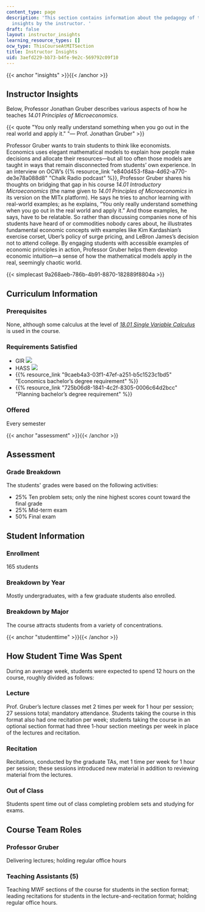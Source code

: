 ```yaml
---
content_type: page
description: 'This section contains information about the pedagogy of the class and
  insights by the instructor. '
draft: false
layout: instructor_insights
learning_resource_types: []
ocw_type: ThisCourseAtMITSection
title: Instructor Insights
uid: 3aefd229-bb73-b4fe-9e2c-569792c09f10
---
```

{{< anchor "insights" >}}{{< /anchor >}}

## Instructor Insights

Below, Professor Jonathan Gruber describes various aspects of how he teaches _14.01 Principles of Microeconomics_.

{{< quote "You only really understand something when you go out in the real world and apply it." "— Prof. Jonathan Gruber" >}}

Professor Gruber wants to train students to think like economists. Economics uses elegant mathematical models to explain how people make decisions and allocate their resources—but all too often those models are taught in ways that remain disconnected from students’ own experience. In an interview on OCW’s {{% resource_link "e840d453-f8aa-4d62-a770-de3e78a088d8" "Chalk Radio podcast" %}}, Professor Gruber shares his thoughts on bridging that gap in his course _14.01 Introductory Microeconomics_ (the name given to _14.01 Principles of Microeconomics_ in its version on the MITx platform). He says he tries to anchor learning with real-world examples; as he explains, “You only really understand something when you go out in the real world and apply it.” And those examples, he says, have to be relatable. So rather than discussing companies none of his students have heard of or commodities nobody cares about, he illustrates fundamental economic concepts with examples like Kim Kardashian’s exercise corset, Uber’s policy of surge pricing, and LeBron James’s decision not to attend college. By engaging students with accessible examples of economic principles in action, Professor Gruber helps them develop economic intuition—a sense of how the mathematical models apply in the real, seemingly chaotic world.

{{< simplecast 9a268aeb-786b-4b91-8870-182889f8804a >}}

## Curriculum Information

### Prerequisites

None, although some calculus at the level of [_18.01 Single Variable Calculus_](/courses/18-01sc-single-variable-calculus-fall-2010) is used in the course.

### Requirements Satisfied

- GIR ![](/images/educator/icon-question-gir.png)
- HASS ![](/images/educator/icon-question-hass.png)
- {{% resource_link "9caeb4a3-03f1-47ef-a251-b5c1523c1bd5" "Economics bachelor’s degree requirement" %}}
- {{% resource_link "725b06d8-1841-4c2f-8305-0006c64d2bcc" "Planning bachelor’s degree requirement" %}}

### Offered

Every semester

{{< anchor "assessment" >}}{{< /anchor >}}

## Assessment

### Grade Breakdown

The students' grades were based on the following activities:

- 25% Ten problem sets; only the nine highest scores count toward the final grade
- 25% Mid-term exam
- 50% Final exam

## Student Information

### Enrollment

165 students

### Breakdown by Year

Mostly undergraduates, with a few graduate students also enrolled.

### Breakdown by Major

The course attracts students from a variety of concentrations.

{{< anchor "studenttime" >}}{{< /anchor >}}

## How Student Time Was Spent

During an average week, students were expected to spend 12 hours on the course, roughly divided as follows:

### Lecture

Prof. Gruber’s lecture classes met 2 times per week for 1 hour per session; 27 sessions total; mandatory attendance. Students taking the course in this format also had one recitation per week; students taking the course in an optional section format had three 1-hour section meetings per week in place of the lectures and recitation.

### Recitation

Recitations, conducted by the graduate TAs, met 1 time per week for 1 hour per session; these sessions introduced new material in addition to reviewing material from the lectures.

### Out of Class

Students spent time out of class completing problem sets and studying for exams.

## Course Team Roles

### Professor Gruber

Delivering lectures; holding regular office hours

### Teaching Assistants (5) 

Teaching MWF sections of the course for students in the section format; leading recitations for students in the lecture-and-recitation format; holding regular office hours.